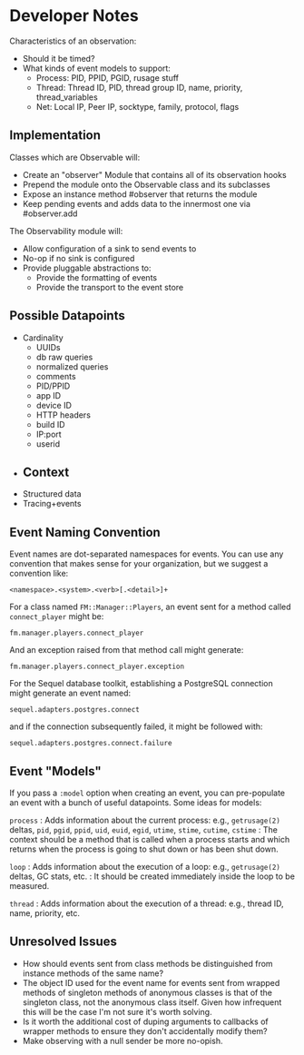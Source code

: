 # Developer Notes

Characteristics of an observation:

* Should it be timed?
* What kinds of event models to support:
  - Process: PID, PPID, PGID, rusage stuff
  - Thread: Thread ID, PID, thread group ID, name, priority, thread_variables
  - Net: Local IP, Peer IP, socktype, family, protocol, flags


## Implementation

Classes which are Observable will:

* Create an "observer" Module that contains all of its observation hooks
* Prepend the module onto the Observable class and its subclasses
* Expose an instance method #observer that returns the module
* Keep pending events and adds data to the innermost one via #observer.add

The Observability module will:

* Allow configuration of a sink to send events to
* No-op if no sink is configured
* Provide pluggable abstractions to:
  - Provide the formatting of events
  - Provide the transport to the event store


## Possible Datapoints

* Cardinality
  - UUIDs
  - db raw queries
  - normalized queries
  - comments
  - PID/PPID
  - app ID
  - device ID
  - HTTP headers
  - build ID
  - IP:port
  - userid
* Context
  - 
* Structured data
* Tracing+events

 
## Event Naming Convention

Event names are dot-separated namespaces for events. You can use any convention that makes sense for your organization, but we suggest a convention like:

    <namespace>.<system>.<verb>[.<detail>]+

For a class named `FM::Manager::Players`, an event sent for a method called
`connect_player` might be:

    fm.manager.players.connect_player

And an exception raised from that method call might generate:

    fm.manager.players.connect_player.exception

For the Sequel database toolkit, establishing a PostgreSQL connection might generate an event named:

    sequel.adapters.postgres.connect

and if the connection subsequently failed, it might be followed with:

    sequel.adapters.postgres.connect.failure


## Event "Models"

If you pass a `:model` option when creating an event, you can pre-populate an event with a bunch of useful datapoints. Some ideas for models:


`process`
: Adds information about the current process: e.g., `getrusage(2)` deltas, `pid`, `pgid`, `ppid`, `uid`, `euid`, `egid`, `utime`, `stime`, `cutime`, `cstime`
: The context should be a method that is called when a process starts and which returns when the process is going to shut down or has been shut down.

`loop`
: Adds information about the execution of a loop: e.g., `getrusage(2)` deltas, GC stats, etc.
: It should be created immediately inside the loop to be measured.

`thread`
: Adds information about the execution of a thread: e.g., thread ID, name, priority, etc.



## Unresolved Issues

- How should events sent from class methods be distinguished from instance methods of the same name?
- The object ID used for the event name for events sent from wrapped methods of singleton methods of anonymous classes is that of the singleton class, not the anonymous class itself. Given how infrequent this will be the case I'm not sure it's worth solving.
- Is it worth the additional cost of duping arguments to callbacks of wrapper methods to ensure they don't accidentally modify them?
- Make observing with a null sender be more no-opish.






